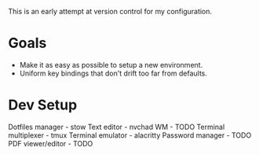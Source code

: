 This is an early attempt at version control for my configuration.

# Goals 
- Make it as easy as possible to setup a new environment.
- Uniform key bindings that don't drift too far from defaults.

# Dev Setup
Dotfiles manager - stow
Text editor - nvchad
WM - TODO
Terminal multiplexer - tmux
Terminal emulator - alacritty
Password manager - TODO
PDF viewer/editor - TODO



